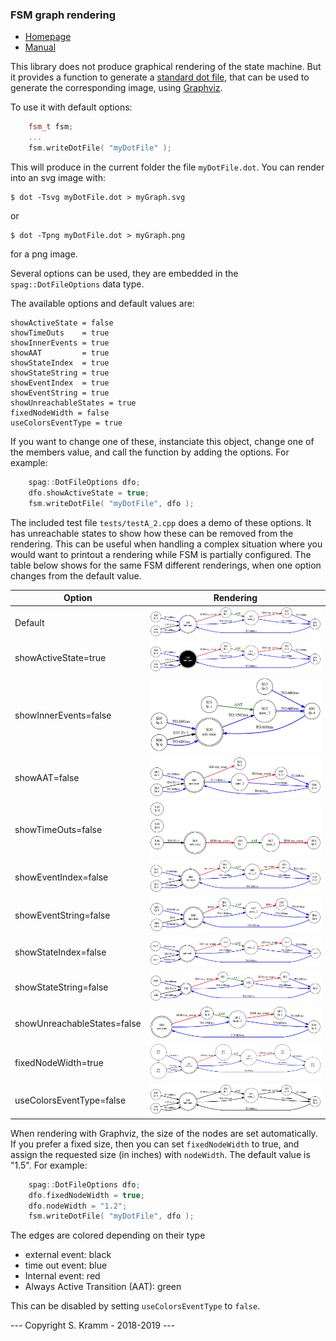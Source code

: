 
### FSM graph rendering

- [Homepage](https://github.com/skramm/spaghetti)
- [Manual](spaghetti_manual.md)

This library does not produce graphical rendering of the state machine.
But it provides a function to generate a [standard dot file](https://en.wikipedia.org/wiki/DOT_%28graph_description_language%29), that can be used to generate the corresponding image, using [Graphviz](https://www.graphviz.org/).

To use it with default options:
```C++
	fsm_t fsm;
	...
	fsm.writeDotFile( "myDotFile" );
```
This will produce in the current folder the file `myDotFile.dot`.
You can render into an svg image with:
```
$ dot -Tsvg myDotFile.dot > myGraph.svg
```
or
```
$ dot -Tpng myDotFile.dot > myGraph.png
```
for a png image.

Several options can be used, they are embedded in the `spag::DotFileOptions` data type.

The available options and default values are:

```
showActiveState = false
showTimeOuts    = true
showInnerEvents = true
showAAT         = true
showStateIndex  = true
showStateString = true
showEventIndex  = true
showEventString = true
showUnreachableStates = true
fixedNodeWidth = false
useColorsEventType = true
```
If you want to change one of these, instanciate this object, change one of the members value, and call the function by adding the options.
For example:

```C++
	spag::DotFileOptions dfo;
	dfo.showActiveState = true;
	fsm.writeDotFile( "myDotFile", dfo );
```

The included test file `tests/testA_2.cpp` does a demo of these options.
It has unreachable states to show how these can be removed from the rendering.
This can be useful when handling a complex situation where you would want to printout a rendering while FSM is partially configured.
The table below shows for the same FSM different renderings, when one option changes from the default value.

| Option |  Rendering |
|-----------------------|----------------------------|
| Default               | ![test2_00](test_2_00.svg) |
| showActiveState=true  | ![test2_01](test_2_01.svg) |
| showInnerEvents=false | ![test2_02](test_2_02.svg) |
| showAAT=false         | ![test2_03](test_2_03.svg) |
| showTimeOuts=false    | ![test2_04](test_2_04.svg) |
| showEventIndex=false  | ![test2_05](test_2_05.svg) |
| showEventString=false | ![test2_06](test_2_06.svg) |
| showStateIndex=false  | ![test2_07](test_2_07.svg) |
| showStateString=false | ![test2_08](test_2_08.svg) |
| showUnreachableStates=false | ![test2_09](test_2_09.svg) |
| fixedNodeWidth=true         | ![test2_10](test_2_10.svg) |
| useColorsEventType=false    | ![test2_11](test_2_11.svg) |

When rendering with Graphviz, the size of the nodes are set automatically.
If you prefer a fixed size, then you can set `fixedNodeWidth` to true, and assign the requested size (in inches) with `nodeWidth`.
The default value is "1.5".
For example:

```C++
	spag::DotFileOptions dfo;
	dfo.fixedNodeWidth = true;
	dfo.nodeWidth = "1.2";
	fsm.writeDotFile( "myDotFile", dfo );
```

The edges are colored depending on their type
- external event: black
- time out event: blue
- Internal event: red
- Always Active Transition (AAT): green

This can be disabled by setting `useColorsEventType` to `false`.


--- Copyright S. Kramm - 2018-2019 ---
